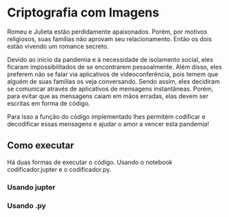 # Criptografia com Imagens

Romeu e Julieta estão perdidamente apaixonados. Porém, por motivos religiosos, suas famílias não aprovam seu relacionamento. Então os dois estão vivendo um romance secreto.

Devido ao início da pandemia e à necessidade de isolamento social, eles ficaram impossibilitados de se encontrarem pessoalmente. Além disso, eles preferem não se falar via aplicativos de videoconferência, pois temem que alguém de suas famílias os veja conversando. Sendo assim, eles decidiram se comunicar através de aplicativos de mensagens instantâneas. Porém, para evitar que as mensagens caiam em mãos erradas, elas devem ser escritas em forma de código.

Para isso a função do código implementado lhes permitem codificar e decodificar essas mensagens e ajudar o amor a vencer esta pandemia!

## Como executar
Há duas formas de executar o código. Usando o notebook codificador.jupter e o codificador.py.

### Usando jupter

### Usando .py
